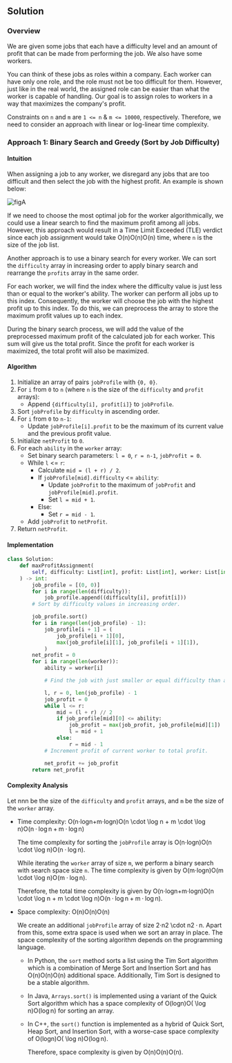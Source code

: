 ## Solution

### Overview

We are given some jobs that each have a difficulty level and an amount
of profit that can be made from performing the job. We also have some
workers.

You can think of these jobs as roles within a company. Each worker can
have only one role, and the role must not be too difficult for them.
However, just like in the real world, the assigned role can be easier
than what the worker is capable of handling. Our goal is to assign roles
to workers in a way that maximizes the company's profit.

Constraints on `n` and `m` are `1 <= n` & `m <= 10000`, respectively.
Therefore, we need to consider an approach with linear or log-linear
time complexity.

### Approach 1: Binary Search and Greedy (Sort by Job Difficulty)

#### Intuition

When assigning a job to any worker, we disregard any jobs that are too
difficult and then select the job with the highest profit. An example is
shown below:

![figA](https://assets.leetcode.com/static_assets/media/original_images/826/Slide1.PNG)

If we need to choose the most optimal job for the worker
algorithmically, we could use a linear search to find the maximum profit
among all jobs. However, this approach would result in a Time Limit
Exceeded (TLE) verdict since each job assignment would take
<span class="math math-inline"><span class="katex"><span class="katex-mathml">O(n)O(n)</span><span class="katex-html"
aria-hidden="true"><span class="base"><span class="strut"
style="height: 1em; vertical-align: -0.25em;"></span><span class="mord mathnormal"
style="margin-right: 0.02778em;">O</span><span class="mopen">(</span><span class="mord mathnormal">n</span><span class="mclose">)</span></span></span></span></span>
time, where `n` is the size of the job list.

Another approach is to use a binary search for every worker. We can sort
the `difficulty` array in increasing order to apply binary search and
rearrange the `profits` array in the same order.

For each worker, we will find the index where the difficulty value is
just less than or equal to the worker's ability. The worker can perform
all jobs up to this index. Consequently, the worker will choose the job
with the highest profit up to this index. To do this, we can preprocess
the array to store the maximum profit values up to each index.

During the binary search process, we will add the value of the
preprocessed maximum profit of the calculated job for each worker. This
sum will give us the total profit. Since the profit for each worker is
maximized, the total profit will also be maximized.

#### Algorithm

1. Initialize an array of pairs `jobProfile` with `{0, 0}`.
2. For `i` from `0` to `n` (where `n` is the size of the `difficulty`
    and `profit` arrays):
    - Append `{difficulty[i], profit[i]}` to `jobProfile`.
3. Sort `jobProfile` by `difficulty` in ascending order.
4. For `i` from `0` to `n-1`:
    - Update `jobProfile[i].profit` to be the maximum of its current
        value and the previous profit value.
5. Initialize `netProfit` to `0`.
6. For each `ability` in the `worker` array:
    - Set binary search parameters: `l = 0`, `r = n-1`,
        `jobProfit = 0`.
    - While `l` &lt;= `r`:
        - Calculate `mid = (l + r) / 2`.
        - If `jobProfile[mid].difficulty` &lt;= `ability`:
            - Update `jobProfit` to the maximum of `jobProfit` and
                `jobProfile[mid].profit`.
            - Set `l = mid + 1`.
        - Else:
            - Set `r = mid - 1`.
    - Add `jobProfit` to `netProfit`.
7. Return `netProfit`.  

#### Implementation

```python
class Solution:
    def maxProfitAssignment(
        self, difficulty: List[int], profit: List[int], worker: List[int]
    ) -> int:
        job_profile = [(0, 0)]
        for i in range(len(difficulty)):
            job_profile.append((difficulty[i], profit[i]))
        # Sort by difficulty values in increasing order.

        job_profile.sort()
        for i in range(len(job_profile) - 1):
            job_profile[i + 1] = (
                job_profile[i + 1][0],
                max(job_profile[i][1], job_profile[i + 1][1]),
            )
        net_profit = 0
        for i in range(len(worker)):
            ability = worker[i]

            # Find the job with just smaller or equal difficulty than ability.

            l, r = 0, len(job_profile) - 1
            job_profit = 0
            while l <= r:
                mid = (l + r) // 2
                if job_profile[mid][0] <= ability:
                    job_profit = max(job_profit, job_profile[mid][1])
                    l = mid + 1
                else:
                    r = mid - 1
            # Increment profit of current worker to total profit.

            net_profit += job_profit
        return net_profit
```

#### Complexity Analysis

Let
<span class="math math-inline"><span class="katex"><span class="katex-mathml">nn</span><span class="katex-html"
aria-hidden="true"><span class="base"><span class="strut"
style="height: 0.4306em;"></span><span class="mord mathnormal">n</span></span></span></span></span>
be the size of the `difficulty` and `profit` arrays, and `m` be the size
of the `worker` array.

- Time complexity:
    <span class="math math-inline"><span class="katex"><span class="katex-mathml">O(n⋅log⁡n+m⋅log⁡n)O(n
    \cdot \log n + m \cdot \log n)</span><span class="katex-html"
    aria-hidden="true"><span class="base"><span class="strut"
    style="height: 1em; vertical-align: -0.25em;"></span><span class="mord mathnormal"
    style="margin-right: 0.02778em;">O</span><span class="mopen">(</span><span class="mord mathnormal">n</span><span class="mspace"
    style="margin-right: 0.2222em;"></span><span class="mbin">⋅</span><span class="mspace"
    style="margin-right: 0.2222em;"></span></span><span class="base"><span class="strut"
    style="height: 0.8889em; vertical-align: -0.1944em;"></span><span class="mop">lo<span style="margin-right: 0.01389em;">g</span></span><span class="mspace"
    style="margin-right: 0.1667em;"></span><span class="mord mathnormal">n</span><span class="mspace"
    style="margin-right: 0.2222em;"></span><span class="mbin">+</span><span class="mspace"
    style="margin-right: 0.2222em;"></span></span><span class="base"><span class="strut"
    style="height: 0.4445em;"></span><span class="mord mathnormal">m</span><span class="mspace"
    style="margin-right: 0.2222em;"></span><span class="mbin">⋅</span><span class="mspace"
    style="margin-right: 0.2222em;"></span></span><span class="base"><span class="strut"
    style="height: 1em; vertical-align: -0.25em;"></span><span class="mop">lo<span style="margin-right: 0.01389em;">g</span></span><span class="mspace"
    style="margin-right: 0.1667em;"></span><span class="mord mathnormal">n</span><span class="mclose">)</span></span></span></span></span>

    The time complexity for sorting the `jobProfile` array is
    <span class="math math-inline"><span class="katex"><span class="katex-mathml">O(n⋅log⁡n)O(n
    \cdot \log n)</span><span class="katex-html"
    aria-hidden="true"><span class="base"><span class="strut"
    style="height: 1em; vertical-align: -0.25em;"></span><span class="mord mathnormal"
    style="margin-right: 0.02778em;">O</span><span class="mopen">(</span><span class="mord mathnormal">n</span><span class="mspace"
    style="margin-right: 0.2222em;"></span><span class="mbin">⋅</span><span class="mspace"
    style="margin-right: 0.2222em;"></span></span><span class="base"><span class="strut"
    style="height: 1em; vertical-align: -0.25em;"></span><span class="mop">lo<span style="margin-right: 0.01389em;">g</span></span><span class="mspace"
    style="margin-right: 0.1667em;"></span><span class="mord mathnormal">n</span><span class="mclose">)</span></span></span></span></span>.

    While iterating the `worker` array of size `m`, we perform a binary
    search with search space size `n`. The time complexity is given by
    <span class="math math-inline"><span class="katex"><span class="katex-mathml">O(m⋅log⁡n)O(m
    \cdot \log n)</span><span class="katex-html"
    aria-hidden="true"><span class="base"><span class="strut"
    style="height: 1em; vertical-align: -0.25em;"></span><span class="mord mathnormal"
    style="margin-right: 0.02778em;">O</span><span class="mopen">(</span><span class="mord mathnormal">m</span><span class="mspace"
    style="margin-right: 0.2222em;"></span><span class="mbin">⋅</span><span class="mspace"
    style="margin-right: 0.2222em;"></span></span><span class="base"><span class="strut"
    style="height: 1em; vertical-align: -0.25em;"></span><span class="mop">lo<span style="margin-right: 0.01389em;">g</span></span><span class="mspace"
    style="margin-right: 0.1667em;"></span><span class="mord mathnormal">n</span><span class="mclose">)</span></span></span></span></span>.

    Therefore, the total time complexity is given by
    <span class="math math-inline"><span class="katex"><span class="katex-mathml">O(n⋅log⁡n+m⋅log⁡n)O(n
    \cdot \log n + m \cdot \log n)</span><span class="katex-html"
    aria-hidden="true"><span class="base"><span class="strut"
    style="height: 1em; vertical-align: -0.25em;"></span><span class="mord mathnormal"
    style="margin-right: 0.02778em;">O</span><span class="mopen">(</span><span class="mord mathnormal">n</span><span class="mspace"
    style="margin-right: 0.2222em;"></span><span class="mbin">⋅</span><span class="mspace"
    style="margin-right: 0.2222em;"></span></span><span class="base"><span class="strut"
    style="height: 0.8889em; vertical-align: -0.1944em;"></span><span class="mop">lo<span style="margin-right: 0.01389em;">g</span></span><span class="mspace"
    style="margin-right: 0.1667em;"></span><span class="mord mathnormal">n</span><span class="mspace"
    style="margin-right: 0.2222em;"></span><span class="mbin">+</span><span class="mspace"
    style="margin-right: 0.2222em;"></span></span><span class="base"><span class="strut"
    style="height: 0.4445em;"></span><span class="mord mathnormal">m</span><span class="mspace"
    style="margin-right: 0.2222em;"></span><span class="mbin">⋅</span><span class="mspace"
    style="margin-right: 0.2222em;"></span></span><span class="base"><span class="strut"
    style="height: 1em; vertical-align: -0.25em;"></span><span class="mop">lo<span style="margin-right: 0.01389em;">g</span></span><span class="mspace"
    style="margin-right: 0.1667em;"></span><span class="mord mathnormal">n</span><span class="mclose">)</span></span></span></span></span>.

- Space complexity:
    <span class="math math-inline"><span class="katex"><span class="katex-mathml">O(n)O(n)</span><span class="katex-html"
    aria-hidden="true"><span class="base"><span class="strut"
    style="height: 1em; vertical-align: -0.25em;"></span><span class="mord mathnormal"
    style="margin-right: 0.02778em;">O</span><span class="mopen">(</span><span class="mord mathnormal">n</span><span class="mclose">)</span></span></span></span></span>

    We create an additional `jobProfile` array of size
    <span class="math math-inline"><span class="katex"><span class="katex-mathml">2⋅n2
    \cdot n</span><span class="katex-html"
    aria-hidden="true"><span class="base"><span class="strut"
    style="height: 0.6444em;"></span><span class="mord">2</span><span class="mspace"
    style="margin-right: 0.2222em;"></span><span class="mbin">⋅</span><span class="mspace"
    style="margin-right: 0.2222em;"></span></span><span class="base"><span class="strut"
    style="height: 0.4306em;"></span><span class="mord mathnormal">n</span></span></span></span></span>.
    Apart from this, some extra space is used when we sort an array in
    place. The space complexity of the sorting algorithm depends on the
    programming language.

  - In Python, the `sort` method sorts a list using the Tim Sort
        algorithm which is a combination of Merge Sort and Insertion
        Sort and has
        <span class="math math-inline"><span class="katex"><span class="katex-mathml">O(n)O(n)</span><span class="katex-html"
        aria-hidden="true"><span class="base"><span class="strut"
        style="height: 1em; vertical-align: -0.25em;"></span><span class="mord mathnormal"
        style="margin-right: 0.02778em;">O</span><span class="mopen">(</span><span class="mord mathnormal">n</span><span class="mclose">)</span></span></span></span></span>
        additional space. Additionally, Tim Sort is designed to be a
        stable algorithm.
  - In Java, `Arrays.sort()` is implemented using a variant of the
        Quick Sort algorithm which has a space complexity of
        <span class="math math-inline"><span class="katex"><span class="katex-mathml">O(log⁡n)O(
        \log n)</span><span class="katex-html"
        aria-hidden="true"><span class="base"><span class="strut"
        style="height: 1em; vertical-align: -0.25em;"></span><span class="mord mathnormal"
        style="margin-right: 0.02778em;">O</span><span class="mopen">(</span><span class="mop">lo<span style="margin-right: 0.01389em;">g</span></span><span class="mspace"
        style="margin-right: 0.1667em;"></span><span class="mord mathnormal">n</span><span class="mclose">)</span></span></span></span></span>
        for sorting an array.
  - In C++, the `sort()` function is implemented as a hybrid of
        Quick Sort, Heap Sort, and Insertion Sort, with a worse-case
        space complexity of
        <span class="math math-inline"><span class="katex"><span class="katex-mathml">O(log⁡n)O(
        \log n)</span><span class="katex-html"
        aria-hidden="true"><span class="base"><span class="strut"
        style="height: 1em; vertical-align: -0.25em;"></span><span class="mord mathnormal"
        style="margin-right: 0.02778em;">O</span><span class="mopen">(</span><span class="mop">lo<span style="margin-right: 0.01389em;">g</span></span><span class="mspace"
        style="margin-right: 0.1667em;"></span><span class="mord mathnormal">n</span><span class="mclose">)</span></span></span></span></span>.

    Therefore, space complexity is given by
    <span class="math math-inline"><span class="katex"><span class="katex-mathml">O(n)O(n)</span><span class="katex-html"
    aria-hidden="true"><span class="base"><span class="strut"
    style="height: 1em; vertical-align: -0.25em;"></span><span class="mord mathnormal"
    style="margin-right: 0.02778em;">O</span><span class="mopen">(</span><span class="mord mathnormal">n</span><span class="mclose">)</span></span></span></span></span>.
